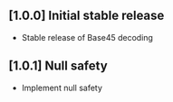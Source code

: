 ## [1.0.0] Initial stable release

* Stable release of Base45 decoding

## [1.0.1] Null safety

* Implement null safety

